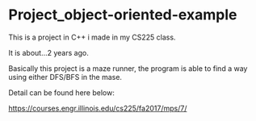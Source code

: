 # Project_object-oriented-example

This is a project in C++ i made in my CS225 class.

It is about...2 years ago.

Basically this project is a maze runner, the program is able to find a way using either DFS/BFS in the mase.

Detail can be found here below: 

https://courses.engr.illinois.edu/cs225/fa2017/mps/7/
